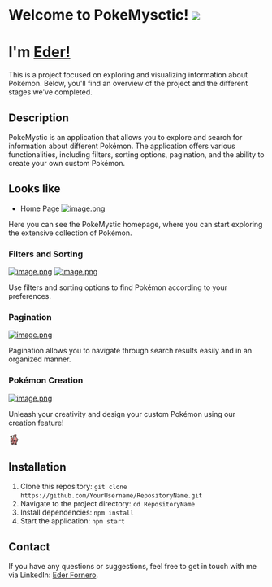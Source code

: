 # Welcome to PokeMysctic! <img src="https://media.tenor.com/74l5y1hUdtwAAAAj/pokemon.gif" width="30px">
# I'm [Eder!](https://github.com/EderFornero)

This is a project focused on exploring and visualizing information about Pokémon. Below, you'll find an overview of the project and the different stages we've completed.

## Description

PokeMystic is an application that allows you to explore and search for information about different Pokémon. The application offers various functionalities, including filters, sorting options, pagination, and the ability to create your own custom Pokémon.

## Looks like

- Home Page [![image.png](https://i.postimg.cc/YS84msGC/image.png)](https://postimg.cc/VSrsx4Wx)

Here you can see the PokeMystic homepage, where you can start exploring the extensive collection of Pokémon.

### Filters and Sorting
  [![image.png](https://i.postimg.cc/T1jhfN6x/image.png)](https://postimg.cc/N2MQx4FC)
  [![image.png](https://i.postimg.cc/LsZ9mQtW/image.png)](https://postimg.cc/zL8ZjjPw)

Use filters and sorting options to find Pokémon according to your preferences.

### Pagination
[![image.png](https://i.postimg.cc/ydPwK0b5/image.png)](https://postimg.cc/9RDxtwVt)

Pagination allows you to navigate through search results easily and in an organized manner.

### Pokémon Creation
[![image.png](https://i.postimg.cc/FH3CmjfZ/image.png)](https://postimg.cc/mPZyy1yz)

Unleash your creativity and design your custom Pokémon using our creation feature! 

<img alt="GIF" src="https://github.com/SatYu26/SatYu26/blob/master/Assets/gandalf_parrot.gif" width="20vw" />


## Installation

1. Clone this repository: `git clone https://github.com/YourUsername/RepositoryName.git`
2. Navigate to the project directory: `cd RepositoryName`
3. Install dependencies: `npm install`
4. Start the application: `npm start`

## Contact

If you have any questions or suggestions, feel free to get in touch with me via LinkedIn: [Eder Fornero](https://www.linkedin.com/in/eder-fornero/).
